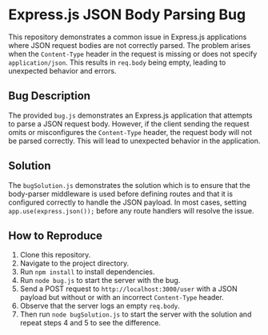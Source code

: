 # Express.js JSON Body Parsing Bug

This repository demonstrates a common issue in Express.js applications where JSON request bodies are not correctly parsed.  The problem arises when the `Content-Type` header in the request is missing or does not specify `application/json`. This results in `req.body` being empty, leading to unexpected behavior and errors.

## Bug Description

The provided `bug.js` demonstrates an Express.js application that attempts to parse a JSON request body. However, if the client sending the request omits or misconfigures the `Content-Type` header, the request body will not be parsed correctly. This will lead to unexpected behavior in the application.

## Solution

The `bugSolution.js` demonstrates the solution which is to ensure that the body-parser middleware is used before defining routes and that it is configured correctly to handle the JSON payload.  In most cases, setting `app.use(express.json());` before any route handlers will resolve the issue.

## How to Reproduce

1. Clone this repository.
2. Navigate to the project directory.
3. Run `npm install` to install dependencies.
4. Run `node bug.js` to start the server with the bug.
5. Send a POST request to `http://localhost:3000/user` with a JSON payload but without or with an incorrect `Content-Type` header.
6. Observe that the server logs an empty `req.body`.
7. Then run `node bugSolution.js` to start the server with the solution and repeat steps 4 and 5 to see the difference.
